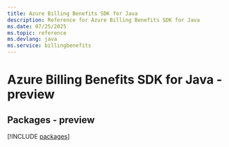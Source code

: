 ```yaml
---
title: Azure Billing Benefits SDK for Java
description: Reference for Azure Billing Benefits SDK for Java
ms.date: 07/25/2025
ms.topic: reference
ms.devlang: java
ms.service: billingbenefits
---
```

# Azure Billing Benefits SDK for Java - preview
## Packages - preview
[!INCLUDE [packages](billing-benefits-index.md)]